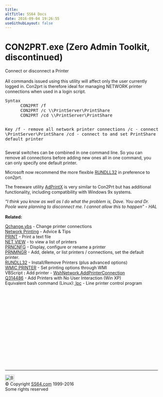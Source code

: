 ```yaml
---
title:
altTitle: SS64 Docs
date: 2016-09-04 19:26:55
useGithubLayout: false
---
```

<!-- #BeginLibraryItem "/Library/head_nt.lbi" --><!-- #EndLibraryItem --><h1>CON2PRT.exe (Zero Admin Toolkit, discontinued)</h1> 
<p> Connect or disconnect a Printer<br>
  <br>
  All commands issued using this utility will affect only the user currently
  logged in. Con2prt is therefore ideal for managing NETWORK printer connections
  when
  used in a login script.</p>
<pre>Syntax 
      CON2PRT /f
      CON2PRT /c \\PrintServer\PrintShare
      CON2PRT /cd \\PrintServer\PrintShare

Key
       /f  - remove all network printer connections
       /c  - connect to \\PrintServer\PrintShare
       /cd - connect to and set PrintShare as the default printer       </pre>
<p> Several switches can be combined in one command line. So you 
  can remove all connections before adding new ones all in one command, you can 
only specify one default printer.</p>
<p>Microsoft now recommend the more flexible <span class="body"><a href="rundll32.html">RUNDLL32</a></span> in preference to con2prt.</p>
<p>The freeware utility <a href="adprintx.zip">AdPrintX</a> is
  very similar to Con2Prt but has additional functionality, including compatibility
with Windows 9x systems. </p>
<p><i class="quote">“I think you know as well as I do what the problem is, Dave. You and Dr. Poole were planning to disconnect me. I cannot allow this to happen” - HAL</i><br>
<br>
<b>Related:</b></p>
<p>
<a href="../vb/syntax-qchange.html">Qchange.vbs</a> - Change printer connections<br>
<a href="syntax-printing.html">Network Printing</a> - Advice &amp; Tips<br>
<a href="print.html">PRINT</a> - Print a text file<br>
<a href="net_share.html">NET VIEW</a> - to view a list of printers<br>
<a href="prncnfg.html">PRNCNFG</a> - Display, configure or rename a printer <br>
<a href="prnmngr.html">PRNMNGR</a> - Add, delete, or list printers / connections, set the default printer. <br>
<a href="rundll32.html">RUNDLL32</a> - Install/Remove Printers (plus advanced options)<br>
<a href="wmic.html">WMIC PRINTER</a> - Set printing options through WMI<br> 
VBScript
<b>:</b>
Add printer - <a href="../vb/addprinterconnection.html">WshNetwork.AddPrinterConnection</a> 
<br>
<a href="https://support.microsoft.com/kb/314486%20">Q314486</a> - Add Printers with No User Interaction (Win XP)<br>
Equivalent bash command (Linux):<a href="../bash/export.html">
</a><a href="../bash/lpc.html">lpc</a> - Line printer control program</p><!-- #BeginLibraryItem "/Library/foot_nt.lbi" --><p>
<!-- windows300 -->
<ins class="adsbygoogle" style="display:inline-block;width:300px;height:250px" data-ad-client="ca-pub-6140977852749469" data-ad-slot="7649547908"></ins>
<script>
(adsbygoogle = window.adsbygoogle || []).push({});
</script></p>
<hr>
<div id="bl" class="footer"><a href="con2prt.html#"><img src="../images/top.png" width="30" height="22" alt="Back to the Top"></a></div>
<div id="br" class="footer, tagline">© Copyright <a href="../index.html">SS64.com</a> 1999-2016<br>
Some rights reserved</div><!-- #EndLibraryItem -->

